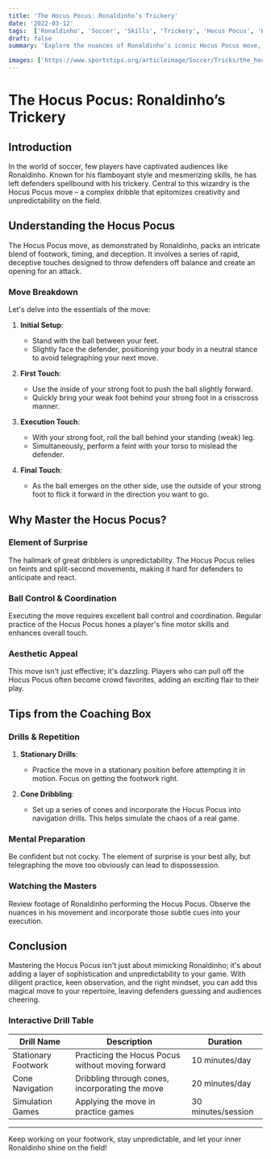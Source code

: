 ```yaml
---
title: 'The Hocus Pocus: Ronaldinho’s Trickery'
date: '2022-03-12'
tags:  ['Ronaldinho', 'Soccer', 'Skills', 'Trickery', 'Hocus Pocus', 'Ball Control', 'Dribbling', 'Footwork', 'Player Development', 'Coaching Tips']
draft: false
summary: 'Explore the nuances of Ronaldinho’s iconic Hocus Pocus move, unravel its complexity, and understand how mastering it can elevate your soccer game with an unexpected element of surprise.'

images: ['https://www.sportstips.org/articleimage/Soccer/Tricks/the_hocus_pocus_ronaldinhos_trickery.webp']
---
```


# The Hocus Pocus: Ronaldinho’s Trickery

## Introduction

In the world of soccer, few players have captivated audiences like Ronaldinho. Known for his flamboyant style and mesmerizing skills, he has left defenders spellbound with his trickery. Central to this wizardry is the Hocus Pocus move – a complex dribble that epitomizes creativity and unpredictability on the field.

## Understanding the Hocus Pocus

The Hocus Pocus move, as demonstrated by Ronaldinho, packs an intricate blend of footwork, timing, and deception. It involves a series of rapid, deceptive touches designed to throw defenders off balance and create an opening for an attack.

### Move Breakdown

Let's delve into the essentials of the move:

1. **Initial Setup**:
   - Stand with the ball between your feet.
   - Slightly face the defender, positioning your body in a neutral stance to avoid telegraphing your next move.

2. **First Touch**:
   - Use the inside of your strong foot to push the ball slightly forward.
   - Quickly bring your weak foot behind your strong foot in a crisscross manner.

3. **Execution Touch**:
   - With your strong foot, roll the ball behind your standing (weak) leg.
   - Simultaneously, perform a feint with your torso to mislead the defender.

4. **Final Touch**:
   - As the ball emerges on the other side, use the outside of your strong foot to flick it forward in the direction you want to go.

## Why Master the Hocus Pocus?

### Element of Surprise

The hallmark of great dribblers is unpredictability. The Hocus Pocus relies on feints and split-second movements, making it hard for defenders to anticipate and react.

### Ball Control & Coordination

Executing the move requires excellent ball control and coordination. Regular practice of the Hocus Pocus hones a player's fine motor skills and enhances overall touch.

### Aesthetic Appeal

This move isn't just effective; it's dazzling. Players who can pull off the Hocus Pocus often become crowd favorites, adding an exciting flair to their play.

## Tips from the Coaching Box

### Drills & Repetition

1. **Stationary Drills**:
   - Practice the move in a stationary position before attempting it in motion. Focus on getting the footwork right.
   
2. **Cone Dribbling**:
   - Set up a series of cones and incorporate the Hocus Pocus into navigation drills. This helps simulate the chaos of a real game.

### Mental Preparation

Be confident but not cocky. The element of surprise is your best ally, but telegraphing the move too obviously can lead to dispossession.

### Watching the Masters

Review footage of Ronaldinho performing the Hocus Pocus. Observe the nuances in his movement and incorporate those subtle cues into your execution.

## Conclusion

Mastering the Hocus Pocus isn't just about mimicking Ronaldinho; it's about adding a layer of sophistication and unpredictability to your game. With diligent practice, keen observation, and the right mindset, you can add this magical move to your repertoire, leaving defenders guessing and audiences cheering.

### Interactive Drill Table

| Drill Name          | Description                                      | Duration         |
|---------------------|--------------------------------------------------|------------------|
| Stationary Footwork | Practicing the Hocus Pocus without moving forward| 10 minutes/day   |
| Cone Navigation     | Dribbling through cones, incorporating the move  | 20 minutes/day   |
| Simulation Games    | Applying the move in practice games              | 30 minutes/session|

---

Keep working on your footwork, stay unpredictable, and let your inner Ronaldinho shine on the field!

```